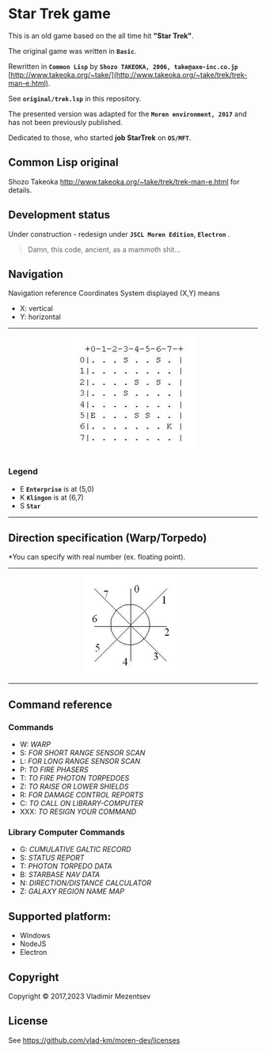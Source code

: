 # Star Trek game
This is an old game based on the all time hit __"Star Trek"__. 

The original game was written in __`Basic`__. 

Rewritten in __`Common Lisp`__ by __`Shozo TAKEOKA, 2006, take@axe-inc.co.jp`__ [http://www.takeoka.org/~take/](http://www.takeoka.org/~take/trek/trek-man-e.html). 

See __`original/trek.lsp`__ in this repository.

The presented version was adapted for the __`Moren environment, 2017`__ and has not been previously published.

Dedicated to those, who started __job StarTrek__ on __`OS/MFT`__.


## Common Lisp original
Shozo Takeoka http://www.takeoka.org/~take/trek/trek-man-e.html for details.

## Development status
Under construction - redesign under __`JSCL Moren Edition`__, __`Electron`__ .

> Damn, this code, ancient, as a mammoth shit... 

## Navigation

Navigation reference
Coordinates System
displayed (X,Y) means
- X: vertical
- Y: horizontal

___
<p align="center">
  <a href="https://github.com/vlad-km">
    <img src="original/fig1.jpg"/>
  </a>
</p>

### Legend
- E __`Enterprise`__ is at (5,0)
- K __`Klingon`__ is at (6,7)
- S __`Star`__

___

## Direction specification (Warp/Torpedo)

*You can specify with real number (ex. floating point).

___

<p align="center">
  <a href="https://github.com/vlad-km">
    <img src="original/fig2.jpg"/>
  </a>
</p>

___

## Command reference

### Commands

- W: _WARP_
- S: _FOR SHORT RANGE SENSOR SCAN_
- L: _FOR LONG RANGE SENSOR SCAN_
- P: _TO FIRE PHASERS_
- T: _TO FIRE PHOTON TORPEDOES_
- Z: _TO RAISE OR LOWER SHIELDS_
- R: _FOR DAMAGE CONTROL REPORTS_
- C: _TO CALL ON LIBRARY-COMPUTER_
- XXX: _TO RESIGN YOUR COMMAND_


### Library Computer Commands

- G: _CUMULATIVE GALTIC RECORD_
- S: _STATUS REPORT_
- T: _PHOTON TORPEDO DATA_
- B: _STARBASE NAV DATA_
- N: _DIRECTION/DISTANCE CALCULATOR_
- Z: _GALAXY *REGION NAME* MAP_

## Supported platform:
- Windows
- NodeJS
- Electron

## Copyright
Copyright © 2017,2023 Vladimir Mezentsev

## License
See https://github.com/vlad-km/moren-dev/licenses


